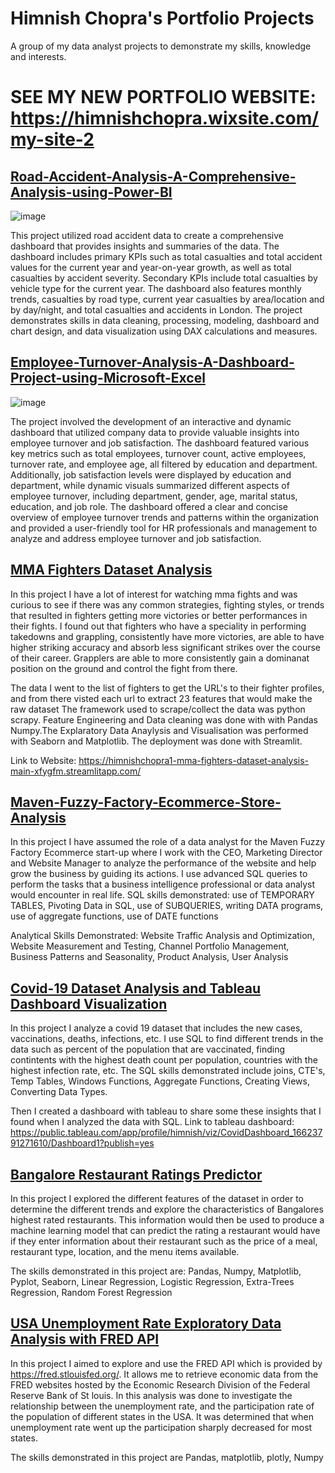 # Himnish Chopra's Portfolio Projects
A group of my data analyst projects to demonstrate my skills, knowledge and interests.

# SEE MY NEW PORTFOLIO WEBSITE: https://himnishchopra.wixsite.com/my-site-2


## [Road-Accident-Analysis-A-Comprehensive-Analysis-using-Power-BI](https://github.com/himnishchopra1/Road-Accident-Analysis-A-Comprehensive-Analysis-using-Power-BI.git)

![image](https://user-images.githubusercontent.com/91419941/232242170-11da6922-9830-4a97-82b9-8d4afba96b37.png)

This project utilized road accident data to create a comprehensive dashboard that provides insights and summaries of the data. The dashboard includes primary KPIs such as total casualties and total accident values for the current year and year-on-year growth, as well as total casualties by accident severity. Secondary KPIs include total casualties by vehicle type for the current year. The dashboard also features monthly trends, casualties by road type, current year casualties by area/location and by day/night, and total casualties and accidents in London. The project demonstrates skills in data cleaning, processing, modeling, dashboard and chart design, and data visualization using DAX calculations and measures.

## [Employee-Turnover-Analysis-A-Dashboard-Project-using-Microsoft-Excel](https://github.com/himnishchopra1/Employee-Turnover-Analysis-A-Dashboard-Project-using-Microsoft-Excel.git)

![image](https://user-images.githubusercontent.com/91419941/232246653-41ec85d1-b131-4c81-9888-361f2e63f970.png)

The project involved the development of an interactive and dynamic dashboard that utilized company data to provide valuable insights into employee turnover and job satisfaction. The dashboard featured various key metrics such as total employees, turnover count, active employees, turnover rate, and employee age, all filtered by education and department. Additionally, job satisfaction levels were displayed by education and department, while dynamic visuals summarized different aspects of employee turnover, including department, gender, age, marital status, education, and job role. The dashboard offered a clear and concise overview of employee turnover trends and patterns within the organization and provided a user-friendly tool for HR professionals and management to analyze and address employee turnover and job satisfaction.

## [MMA Fighters Dataset Analysis](https://github.com/himnishchopra1/MMA-Fighters-Dataset-Analysis)

In this project I have a lot of interest for watching mma fights and was curious to see if there was any common strategies, fighting styles, or trends that resulted in fighters getting more victories or better performances in their fights. I found out that fighters who have a speciality in performing takedowns and grappling, consistently have more victories, are able to have higher striking accuracy and absorb less significant strikes over the course of their career. Grapplers are able to more consistently gain a dominanat position on the ground and control the fight from there. 

The data I went to the list of fighters to get the URL's to their fighter profiles, and from there visted each url to extract 23 features that would make the raw dataset The framework used to scrape/collect the data was python scrapy. Feature Engineering and Data cleaning was done with with Pandas Numpy.The Explaratory Data Anaylysis and Visualisation was performed with Seaborn and Matplotlib. The deployment was done with Streamlit.

Link to Website: https://himnishchopra1-mma-fighters-dataset-analysis-main-xfygfm.streamlitapp.com/


## [Maven-Fuzzy-Factory-Ecommerce-Store-Analysis](https://github.com/himnishchopra1/Maven-Fuzzy-Factory-Ecommerce-Store-Analysis)
In this project I have assumed the role of a data analyst for the Maven Fuzzy Factory Ecommerce start-up where I work with the CEO, Marketing Director and Website Manager to analyze the performance of the website and help grow the business by guiding its actions. I use advanced SQL queries to perform the tasks that a business intelligence professional or data analyst would encounter in real life.
SQL skills demonstrated: use of TEMPORARY TABLES, Pivoting Data in SQL, use of SUBQUERIES, writing DATA programs, use of aggregate functions, use of DATE functions

Analytical Skills Demonstrated: Website Traffic Analysis and Optimization, Website Measurement and Testing, Channel Portfolio Management, Business Patterns and Seasonality, Product Analysis, User Analysis

## [Covid-19 Dataset Analysis and Tableau Dashboard Visualization](https://github.com/himnishchopra1/COVID-Dataset-Analysis-and-Exploration)
In this project I analyze a covid 19 dataset that includes the new cases, vaccinations, deaths, infections, etc. I use SQL to find different trends in the data such as percent of the population that are vaccinated, finding contintents with the highest death count per population, countries with the highest infection rate, etc. The SQL skills demonstrated include joins, CTE's, Temp Tables, Windows Functions, Aggregate Functions, Creating Views, Converting Data Types.

Then I created a dashboard with tableau to share some these insights that I found when I analyzed the data with SQL.
Link to tableau dashboard: https://public.tableau.com/app/profile/himnish/viz/CovidDashboard_16623791271610/Dashboard1?publish=yes

## [Bangalore Restaurant Ratings Predictor](https://github.com/himnishchopra1/Restaurant-Rating-Predictor)
In this project I explored the different features of the dataset in order to determine the different trends and explore the characteristics of Bangalores highest rated restaurants. This information would then be used to produce a machine learning model that can predict the rating a restaurant would have if they enter information about their restaurant such as the price of a meal, restaurant type, location, and the menu items available.

The skills demonstrated in this project are: Pandas, Numpy, Matplotlib, Pyplot, Seaborn, Linear Regression, Logistic Regression, Extra-Trees Regression, Random Forest Regression

## [USA Unemployment Rate Exploratory Data Analysis with FRED API](https://github.com/himnishchopra1/EDA-on-Unemployment-Rate)
In this project I aimed to explore and use the FRED API which is provided by https://fred.stlouisfed.org/. It allows me to retrieve economic data from the FRED websites hosted by the Economic Research Division of the Federal Reserve Bank of St louis.  In this analysis was done to investigate the relationship between the unemployment rate, and the participation rate of the population of different states in the USA. It was determined that when unemployment rate went up the participation sharply decreased for most states. 

The skills demonstrated in this project are Pandas, matplotlib, plotly, Numpy



